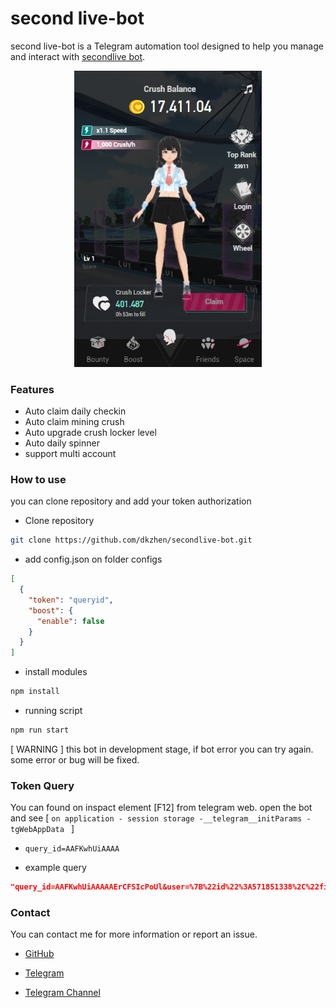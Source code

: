 # second live-bot

second live-bot is a Telegram automation tool designed to help you manage and interact with [secondlive bot](https://t.me/Secondlive_bot/app?startapp=oo0mr0j5).

<p align="center">
  <img src="public/secondlive.png" alt="cowtopia" width="300"/>
</p>

### Features

- Auto claim daily checkin
- Auto claim mining crush
- Auto upgrade crush locker level
- Auto daily spinner
- support multi account

### How to use

you can clone repository and add your token authorization

- Clone repository

```bash
git clone https://github.com/dkzhen/secondlive-bot.git
```

- add config.json on folder configs

```json
[
  {
    "token": "queryid",
    "boost": {
      "enable": false
    }
  }
]
```

- install modules

```bash
npm install
```

- running script

```bash
npm run start
```

[ WARNING ] this bot in development stage, if bot error you can try again. some error or bug will be fixed.

### Token Query

You can found on inspact element [F12] from telegram web. open the bot and see [ `on application - session storage -__telegram__initParams - tgWebAppData ` ]

- `query_id=AAFKwhUiAAAA`

- example query

```json
"query_id=AAFKwhUiAAAAAErCFSIcPoUl&user=%7B%22id%22%3A571851338%2C%22first_name%22%3A%22%21Zhen%20%7C%20RG%22%2C%22last_name%22%3A%22%22%2C%22username%22%3A%22dk_zhen%22%2C%22language_code%22%3A%22en%22%2C%22allows_write_to_pm%22%3Atrue%7D&auth_date=1721993224&hash=b5b6ea6964dbd45604d1eb29b1498df6d24b6a6c0a5f1bddf05684d7"
```

### Contact

You can contact me for more information or report an issue.

- [GitHub](https://github.com/dkzhen)

- [Telegram](https://t.me/dk_zhen2)

- [Telegram Channel](https://t.me/cryptoporia)
